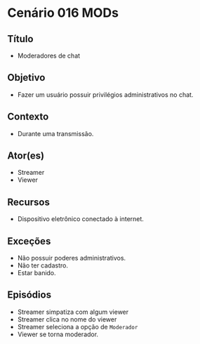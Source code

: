 # Cenário 016 MODs

## Título	
* Moderadores de chat

## Objetivo
* Fazer um usuário possuir privilégios administrativos no chat.
	
## Contexto
* Durante uma transmissão.

## Ator(es)
* Streamer
* Viewer

## Recursos
* Dispositivo eletrônico conectado à internet.
	
## Exceções
* Não possuir poderes administrativos.
* Não ter cadastro.
* Estar banido.

## Episódios
* Streamer simpatiza com algum viewer
* Streamer clica no nome do viewer
* Streamer seleciona a opção de ```Moderador```
* Viewer se torna moderador.

